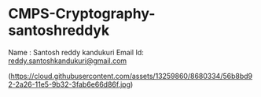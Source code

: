 # CMPS-Cryptography-santoshreddyk

Name : Santosh reddy kandukuri
Email Id: reddy.santoshkandukuri@gmail.com

(https://cloud.githubusercontent.com/assets/13259860/8680334/56b8bd92-2a26-11e5-9b32-3fab6e66d86f.jpg)
